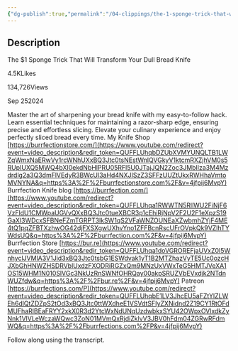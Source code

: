 ```yaml
---
{"dg-publish":true,"permalink":"/04-clippings/the-1-sponge-trick-that-will-transform-your-dull-bread-knife/","title":"The $1 Sponge Trick That Will Transform Your Dull Bread Knife","tags":["clippings"],"updated":"2025-04-06T21:15:26.700-07:00"}
---
```


## Description

The $1 Sponge Trick That Will Transform Your Dull Bread Knife

4.5KLikes

134,726Views

Sep 252024

Master the art of sharpening your bread knife with my easy-to-follow hack. Learn essential techniques for maintaining a razor-sharp edge, ensuring precise and effortless slicing. Elevate your culinary experience and enjoy perfectly sliced bread every time. My Knife Shop [https://burrfectionstore.com/](https://www.youtube.com/redirect?event=video_description&redir_token=QUFFLUhqbDZUbXVMYUNQLTB1LWZqWmxNaERwVy1rcWNhUXxBQ3Jtc0tsNEstWnlQVGkyV1ktcmRXZjhVM0s5RUpIUXQ5MWQ4bXI0ekdNbHlPRU05RFl5U0JTajJQN2Zoc3JMblIza3M4Mzdrdlg2a3Q3dmFlVEdyR3BWcUl3aHd4NXJISzZ3SFFzUUZtUkxRWHhaVmtoMVNYNA&q=https%3A%2F%2Fburrfectionstore.com%2F&v=4jfpij6MvpY) Burrfection Knife blog [https://burrfection.com/](https://www.youtube.com/redirect?event=video_description&redir_token=QUFFLUhqa1RWWTN5RllWU2FiNjF6VzFldU1CMWpaUGVvQXxBQ3Jtc0tueXBCR3p1cEhiRjNpV2F2U2F1eXpzS19GaXl3WDcxSFBNeFZmTGRPT3lkSW1qS2VFaWNZOUNEaXZwbmhZYjF4ME4tQ1pqZFBTXzhwOG42djFXSXgwUXhvYno1ZFFBcnRscUFrOVpkQk9VZlhTYWdsUQ&q=https%3A%2F%2Fburrfection.com%2F&v=4jfpij6MvpY) Burrfection Store [https://bur.re](https://www.youtube.com/redirect?event=video_description&redir_token=QUFFLUhqa1doVGROREFjaUVxZ0I5WnhyclJVMlA3V1Jid3xBQ3Jtc0tsbG1ESWdvak1yT1B2MTZhazVyTE5Uc0ozcHJXbGhHNWZHSDRVblUxdzFXODRiRGZxQm9MNzUxVWxTeG5HMTJVeXA1OS15WHM1N010SlVGc3NkUzRnSWNfOHRQay00akpSRUZVbEVxdjk2NTdnWUZfdw&q=https%3A%2F%2Fbur.re%2F&v=4jfpij6MvpY) Patreon [https://burrfections.com/P](https://www.youtube.com/redirect?event=video_description&redir_token=QUFFLUhqbE1LV3JhcEU5aFZtYlZLWEh6dlQtZDZpS2tOd3xBQ3Jtc0ttWXdheE1VSVdtSFIyZXNidnd2Z19CY1RtOFdMUFhaRlBEaFRYY2xkX0R3d2YtcWxNdUNqUzdwbkxSYU42OWpxOVlxdkZyNnk1VlVLeWczaWQwc3ZoN01MVmQxRjdiZklvV3JBV0hFdm04ZGRwRFdmWQ&q=https%3A%2F%2Fburrfections.com%2FP&v=4jfpij6MvpY)

Follow along using the transcript.
